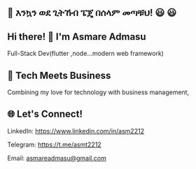 ## 👋 እንኳን ወደ ጊትኸብ ፔጄ በሰላም መጣቹህ! 😃 😃
## Hi there! 👋 I'm Asmare Admasu
 Full-Stack Dev(flutter ,node...modern web framework)

## 🌟 Tech Meets Business

Combining my love for technology with business management, 

## 🌐 Let's Connect!

  LinkedIn:  https://www.linkedin.com/in/asm2212
  
  Telegram:  https://t.me/asmt2212
  
  Email:  asmareadmasu@gmail.com
